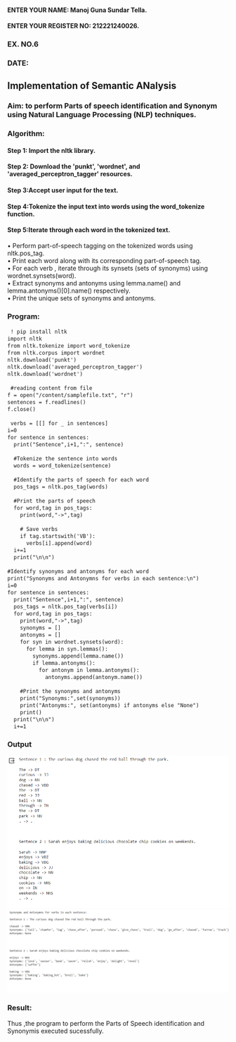 #### ENTER YOUR NAME: Manoj Guna Sundar Tella.
#### ENTER YOUR REGISTER NO: 212221240026.
### EX. NO.6
### DATE:
## Implementation of Semantic ANalysis
### Aim: to perform Parts of speech identification and Synonym using Natural Language Processing (NLP) techniques. 
 
### Algorithm:
#### Step 1: Import the nltk library.<br>
#### Step 2: Download the 'punkt', 'wordnet', and 'averaged_perceptron_tagger' resources.<br>
#### Step 3:Accept user input for the text.<br>
#### Step 4:Tokenize the input text into words using the word_tokenize function.<br>
#### Step 5:Iterate through each word in the tokenized text.<br>
•	Perform part-of-speech tagging on the tokenized words using nltk.pos_tag.<br>
•	Print each word along with its corresponding part-of-speech tag.<br>
•	For each verb , iterate through its synsets (sets of synonyms) using wordnet.synsets(word).<br>
•	Extract synonyms and antonyms using lemma.name() and lemma.antonyms()[0].name() respectively.<br>
•	Print the unique sets of synonyms and antonyms.
### Program:
```
 ! pip install nltk
import nltk
from nltk.tokenize import word_tokenize
from nltk.corpus import wordnet
nltk.download('punkt')
nltk.download('averaged_perceptron_tagger')
nltk.download('wordnet')

 #reading content from file
f = open("/content/samplefile.txt", "r")
sentences = f.readlines()
f.close()
 
 verbs = [[] for _ in sentences]
i=0
for sentence in sentences:
  print("Sentence",i+1,":", sentence)

  #Tokenize the sentence into words
  words = word_tokenize(sentence)

  #Identify the parts of speech for each word
  pos_tags = nltk.pos_tag(words)

  #Print the parts of speech
  for word,tag in pos_tags:
    print(word,"->",tag)

    # Save verbs
    if tag.startswith('VB'):
      verbs[i].append(word)
  i+=1
  print("\n\n")
 
#Identify synonyms and antonyms for each word
print("Synonyms and Antonymns for verbs in each sentence:\n")
i=0
for sentence in sentences:
  print("Sentence",i+1,":", sentence)
  pos_tags = nltk.pos_tag(verbs[i])
  for word,tag in pos_tags:
    print(word,"->",tag)
    synonyms = []
    antonyms = []
    for syn in wordnet.synsets(word):
      for lemma in syn.lemmas():
        synonyms.append(lemma.name())
        if lemma.antonyms():
          for antonym in lemma.antonyms():
            antonyms.append(antonym.name())

    #Print the synonyms and antonyms
    print("Synonyms:",set(synonyms))
    print("Antonyms:", set(antonyms) if antonyms else "None")
    print()
  print("\n\n")
  i+=1
```
### Output

![](img1.png)
![](img2.png)

### Result:
Thus ,the program to perform the Parts of Speech identification and Synonymis executed sucessfully.
